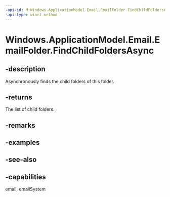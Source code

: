 ```yaml
---
-api-id: M:Windows.ApplicationModel.Email.EmailFolder.FindChildFoldersAsync
-api-type: winrt method
---
```


<!-- Method syntax
public Windows.Foundation.IAsyncOperation<Windows.Foundation.Collections.IVectorView<Windows.ApplicationModel.Email.EmailFolder>> FindChildFoldersAsync()
-->

# Windows.ApplicationModel.Email.EmailFolder.FindChildFoldersAsync

## -description
Asynchronously finds the child folders of this folder.

## -returns
The list of child folders.

## -remarks

## -examples

## -see-also

## -capabilities
email, emailSystem
